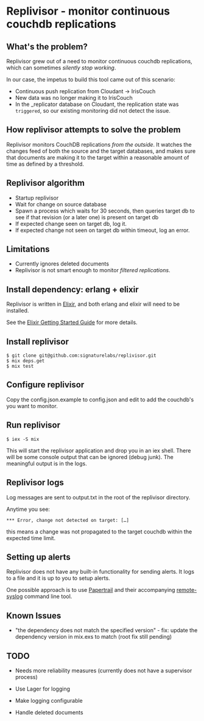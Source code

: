 # Replivisor - monitor continuous couchdb replications

## What's the problem?

Replivisor grew out of a need to monitor continuous couchdb replications, which can sometimes _silently stop working_.  

In our case, the impetus to build this tool came out of this scenario:

* Continuous push replication from Cloudant -> IrisCouch
* New data was no longer making it to IrisCouch
* In the \_replicator database on Cloudant, the replication state was <code>triggered</code>, so our existing monitoring did not detect the issue.

## How replivisor attempts to solve the problem

Replivisor monitors CouchDB replications _from the outside_.  It watches the changes feed of both the source and the target databases, and makes sure that documents are making it to the target within a reasonable amount of time as defined by a threshold.

## Replivisor algorithm

* Startup replivisor
* Wait for change on source database
* Spawn a process which waits for 30 seconds, then queries target db to see if that revision (or a later one) is present on target db
* If expected change seen on target db, log it.
* If expected change not seen on target db within timeout, log an error.

## Limitations

* Currently ignores deleted documents
* Replivisor is not smart enough to monitor _filtered replications_.

## Install dependency: erlang + elixir

Replivisor is written in [Elixir](http://elixir-lang.org), and both erlang and elixir will need to be installed.

See the [Elixir Getting Started Guide](http://elixir-lang.org/getting_started/1.html) for more details.

## Install replivisor

```
$ git clone git@github.com:signaturelabs/replivisor.git
$ mix deps.get
$ mix test
```

## Configure replivisor

Copy the config.json.example to config.json and edit to add the couchdb's you want to monitor.

## Run replivisor

```
$ iex -S mix
```

This will start the replivisor application and drop you in an iex shell.  There will be some console output that can be ignored (debug junk).  The meaningful output is in the logs.

## Replivisor logs

Log messages are sent to output.txt in the root of the replivisor directory.

Anytime you see:

```
*** Error, change not detected on target: […]
```

this means a change was not propagated to the target couchdb within the expected time limit.

## Setting up alerts

Replivisor does not have any built-in functionality for sending alerts.  It logs to a file and it is up to you to setup alerts.  

One possible approach is to use [Papertrail](http://papertrailapp.com) and their accompanying [remote-syslog](https://github.com/papertrail/remote_syslog) command line tool.

## Known Issues

- "the dependency does not match the specified version" - fix: update the dependency version in mix.exs to match (root fix still pending)

## TODO

- Needs more reliability measures (currently does not have a supervisor process)

- Use Lager for logging

- Make logging configurable

- Handle deleted documents